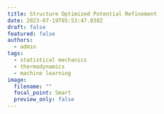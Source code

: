 ```yaml
---
title: Structure Optimized Potential Refinement
date: 2023-07-19T05:53:47.038Z
draft: false
featured: false
authors:
  - admin
tags:
  - statistical mechanics
  - thermodynamics
  - machine learning
image:
  filename: ""
  focal_point: Smart
  preview_only: false
---
```

